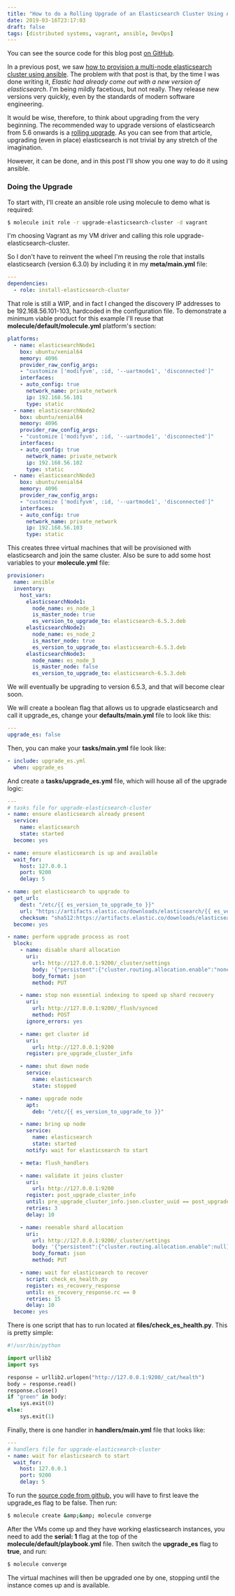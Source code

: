 ```yaml
---
title: "How to do a Rolling Upgrade of an Elasticsearch Cluster Using Ansible"
date: 2019-03-16T23:17:03
draft: false
tags: [distributed systems, vagrant, ansible, DevOps]
---
```


You can see the source code for this blog post [on GitHub](https://github.com/nfisher23/some-ansible-examples).

In a previous post, we saw [how to provision a multi-node elasticsearch cluster using ansible](https://nickolasfisher.com/blog/How-to-Provision-a-Multi-Node-Elasticsearch-Cluster-Using-Ansible). The problem with that post is that, by the time I was done writing it, _Elastic had already come out with a new version of elasticsearch_. I'm being mildly facetious, but not really. They release new versions very quickly, even by the standards of modern software engineering.

It would be wise, therefore, to think about upgrading from the very beginning. The recommended way to upgrade versions of elasticsearch from 5.6 onwards is a [rolling upgrade](https://www.elastic.co/guide/en/elasticsearch/reference/current/rolling-upgrades.html). As you can see from that article, upgrading (even in place) elasticsearch is not trivial by any stretch of the imagination.

However, it can be done, and in this post I'll show you one way to do it using ansible.

### Doing the Upgrade

To start with, I'll create an ansible role using molecule to demo what is required:

```bash
$ molecule init role -r upgrade-elasticsearch-cluster -d vagrant
```

I'm choosing Vagrant as my VM driver and calling this role upgrade-elasticsearch-cluster.

So I don't have to reinvent the wheel I'm reusing the role that installs elasticsearch (version 6.3.0) by including it in my **meta/main.yml** file:

```yaml
---
dependencies:
  - role: install-elasticsearch-cluster

```

That role is still a WIP, and in fact I changed the discovery IP addresses to be 192.168.56.101-103, hardcoded in the configuration file. To demonstrate a minimum viable product for this example I'll reuse that **molecule/default/molecule.yml** platform's section:

```yaml
platforms:
  - name: elasticsearchNode1
    box: ubuntu/xenial64
    memory: 4096
    provider_raw_config_args:
    - "customize ['modifyvm', :id, '--uartmode1', 'disconnected']"
    interfaces:
    - auto_config: true
      network_name: private_network
      ip: 192.168.56.101
      type: static
  - name: elasticsearchNode2
    box: ubuntu/xenial64
    memory: 4096
    provider_raw_config_args:
    - "customize ['modifyvm', :id, '--uartmode1', 'disconnected']"
    interfaces:
    - auto_config: true
      network_name: private_network
      ip: 192.168.56.102
      type: static
  - name: elasticsearchNode3
    box: ubuntu/xenial64
    memory: 4096
    provider_raw_config_args:
    - "customize ['modifyvm', :id, '--uartmode1', 'disconnected']"
    interfaces:
    - auto_config: true
      network_name: private_network
      ip: 192.168.56.103
      type: static
```

This creates three virtual machines that will be provisioned with elasticsearch and join the same cluster. Also be sure to add some host variables to your **molecule.yml** file:

```yaml
provisioner:
  name: ansible
  inventory:
    host_vars:
      elasticsearchNode1:
        node_name: es_node_1
        is_master_node: true
        es_version_to_upgrade_to: elasticsearch-6.5.3.deb
      elasticsearchNode2:
        node_name: es_node_2
        is_master_node: true
        es_version_to_upgrade_to: elasticsearch-6.5.3.deb
      elasticsearchNode3:
        node_name: es_node_3
        is_master_node: false
        es_version_to_upgrade_to: elasticsearch-6.5.3.deb
```

We will eventually be upgrading to version 6.5.3, and that will become clear soon.

We will create a boolean flag that allows us to upgrade elasticsearch and call it upgrade\_es, change your **defaults/main.yml** file to look like this:

```yaml
---
upgrade_es: false
```

Then, you can make your **tasks/main.yml** file look like:

```yaml
- include: upgrade_es.yml
  when: upgrade_es
```

And create a **tasks/upgrade\_es.yml** file, which will house all of the upgrade logic:

```yaml
---
# tasks file for upgrade-elasticsearch-cluster
- name: ensure elasticsearch already present
  service:
    name: elasticsearch
    state: started
  become: yes

- name: ensure elasticsearch is up and available
  wait_for:
    host: 127.0.0.1
    port: 9200
    delay: 5

- name: get elasticsearch to upgrade to
  get_url:
    dest: "/etc/{{ es_version_to_upgrade_to }}"
    url: "https://artifacts.elastic.co/downloads/elasticsearch/{{ es_version_to_upgrade_to }}"
    checksum: "sha512:https://artifacts.elastic.co/downloads/elasticsearch/{{ es_version_to_upgrade_to }}.sha512"
  become: yes

- name: perform upgrade process as root
  block:
    - name: disable shard allocation
      uri:
        url: http://127.0.0.1:9200/_cluster/settings
        body: '{"persistent":{"cluster.routing.allocation.enable":"none"}}' # specify no shard allocation
        body_format: json
        method: PUT

    - name: stop non essential indexing to speed up shard recovery
      uri:
        url: http://127.0.0.1:9200/_flush/synced
        method: POST
      ignore_errors: yes

    - name: get cluster id
      uri:
        url: http://127.0.0.1:9200
      register: pre_upgrade_cluster_info

    - name: shut down node
      service:
        name: elasticsearch
        state: stopped

    - name: upgrade node
      apt:
        deb: "/etc/{{ es_version_to_upgrade_to }}"

    - name: bring up node
      service:
        name: elasticsearch
        state: started
      notify: wait for elasticsearch to start

    - meta: flush_handlers

    - name: validate it joins cluster
      uri:
        url: http://127.0.0.1:9200
      register: post_upgrade_cluster_info
      until: pre_upgrade_cluster_info.json.cluster_uuid == post_upgrade_cluster_info.json.cluster_uuid
      retries: 3
      delay: 10

    - name: reenable shard allocation
      uri:
        url: http://127.0.0.1:9200/_cluster/settings
        body: '{"persistent":{"cluster.routing.allocation.enable":null}}' # reenabling the setting removes shard allocation
        body_format: json
        method: PUT

    - name: wait for elasticsearch to recover
      script: check_es_health.py
      register: es_recovery_response
      until: es_recovery_response.rc == 0
      retries: 15
      delay: 10
  become: yes

```

There is one script that has to run located at **files/check\_es\_health.py**. This is pretty simple:

```python
#!/usr/bin/python

import urllib2
import sys

response = urllib2.urlopen("http://127.0.0.1:9200/_cat/health")
body = response.read()
response.close()
if "green" in body:
    sys.exit(0)
else:
    sys.exit(1)

```

Finally, there is one handler in **handlers/main.yml** file that looks like:

```yaml
---
# handlers file for upgrade-elasticsearch-cluster
- name: wait for elasticsearch to start
  wait_for:
    host: 127.0.0.1
    port: 9200
    delay: 5
```

To run the [source code from github,](https://github.com/nfisher23/some-ansible-examples) you will have to first leave the upgrade\_es flag to be false. Then run:

```bash
$ molecule create &amp;&amp; molecule converge
```

After the VMs come up and they have working elasticsearch instances, you need to add the **serial: 1** flag at the top of the **molecule/default/playbook.yml** file. Then switch the **upgrade\_es** flag to **true**, and run:

```bash
$ molecule converge
```

The virtual machines will then be upgraded one by one, stopping until the instance comes up and is available.
